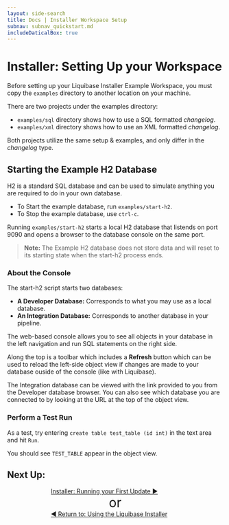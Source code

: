 ```yaml
---
layout: side-search
title: Docs | Installer Workspace Setup 
subnav: subnav_quickstart.md
includeDaticalBox: true
---
```

# Installer: Setting Up your Workspace
Before setting up your Liquibase Installer Example Workspace, you must copy the `examples` directory to another location on your machine.

There are two projects under the examples directory: 
- `examples/sql` directory shows how to use a SQL formatted *changelog*.
- `examples/xml` directory shows how to use an XML formatted *changelog*.

Both projects utilize the same setup & examples, and only differ in the *changelog* type.

## Starting the Example H2 Database
H2 is a standard SQL database and can be used to simulate anything you are required to do in your own database.

- To Start the example database, run `examples/start-h2`. 
- To Stop the example database, use `ctrl-c`.

Running `examples/start-h2` starts a local H2 database that listends on port 9090 and opens a browser to the database console on the same port.

> **Note:** The Example H2 database does not store data and will reset to its starting state when the start-h2 process ends.

### About the Console

The start-h2 script starts two databases: 
- **A Developer Database:** Corresponds to what you may use as a local database.
- **An Integration Database:** Corresponds to another database in your pipeline.

The web-based console allows you to see all objects in your database in the left navigation and run SQL statements on the right side.

Along the top is a toolbar which includes a **Refresh** button which can be used to reload the left-side object view if changes are made to your database ouside of the console (like with Liquibase).

The Integration database can be viewed with the link provided to you from the Developer database browser. You can also see which database you are connected to by looking at the URL at the top of the object view.

### Perform a Test Run
As a test, try entering `create table test_table (id int)` in the text area and hit `Run`.

You should see `TEST_TABLE` appear in the object view.

## **Next Up:** 
<div class="cta-container" style="margin-left: auto; margin-right: auto; width: 300px; height: 50px">
<div class="cta cta--block"><a href="/documentation/workflows/running-first-update-installer.html">Installer: Running your First Update ►</a></div>
<div align="center" style="font-size:30px">or</div>
<div class="cta cta--block"><a href="/documentation/workflows/using-the-lb-installer.html">◄ Return to: Using the Liquibase Installer</a></div>
</div>